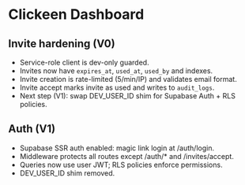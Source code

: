# Clickeen Dashboard

## Invite hardening (V0)
- Service-role client is dev-only guarded.
- Invites now have `expires_at`, `used_at`, `used_by` and indexes.
- Invite creation is rate-limited (5/min/IP) and validates email format.
- Invite accept marks invite as used and writes to `audit_logs`.
- Next step (V1): swap DEV_USER_ID shim for Supabase Auth + RLS policies.

## Auth (V1)
- Supabase SSR auth enabled: magic link login at /auth/login.
- Middleware protects all routes except /auth/* and /invites/accept.
- Queries now use user JWT; RLS policies enforce permissions.
- DEV_USER_ID shim removed.
